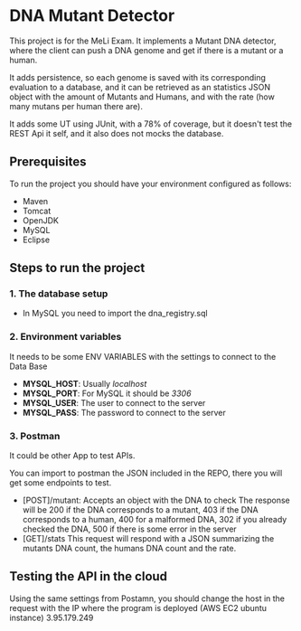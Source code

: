 # DNA Mutant Detector

This project is for the MeLi Exam. It implements a Mutant DNA detector, where the client can push a DNA genome and get if there is a mutant or a human.

It adds persistence, so each genome is saved with its corresponding evaluation to a database, and it can be retrieved as an statistics JSON object with the amount of Mutants and Humans, and with the rate (how many mutans per human there are).

It adds some UT using JUnit, with a 78% of coverage, but it doesn't test the REST Api it self, and it also does not mocks the database.

## Prerequisites

To run the project you should have your environment configured as follows:

* Maven
* Tomcat
* OpenJDK
* MySQL
* Eclipse

## Steps to run the project

### 1. The database setup

* In MySQL you need to import the dna_registry.sql

### 2. Environment variables

It needs to be some ENV VARIABLES with the settings to connect to the Data Base

* **MYSQL_HOST**: Usually *localhost*
* **MYSQL_PORT**: For MySQL it should be *3306*
* **MYSQL_USER**: The user to connect to the server
* **MYSQL_PASS**: The password to connect to the server

### 3. Postman

It could be other App to test APIs.

You can import to postman the JSON included in the REPO, there you will get some endpoints to test.

* [POST]/mutant: Accepts an object with the DNA to check
  The response will be 200 if the DNA corresponds to a mutant, 403 if the DNA corresponds to a human, 400 for a malformed DNA, 302 if you already checked the DNA, 500 if there is some error in the server
* [GET]/stats
  This request will respond with a JSON summarizing the mutants DNA count, the humans DNA count and the rate.
  
## Testing the API in the cloud
  
Using the same settings from Postamn, you should change the host in the request with the IP where the program is deployed (AWS EC2 ubuntu instance) 3.95.179.249